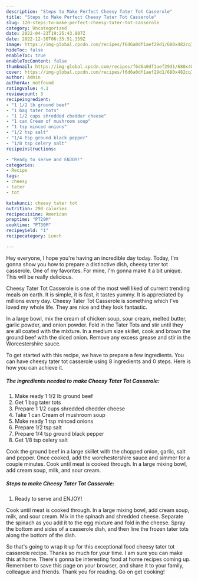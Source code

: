 ```yaml
---
description: "Steps to Make Perfect Cheesy Tater Tot Casserole"
title: "Steps to Make Perfect Cheesy Tater Tot Casserole"
slug: 120-steps-to-make-perfect-cheesy-tater-tot-casserole
category: Uncategorized
date: 2022-04-23T19:25:43.807Z
date: 2022-12-30T06:35:51.359Z
image: https://img-global.cpcdn.com/recipes/f6d6a0df1aef29d1/680x482cq70/cheesy-tater-tot-casserole-recipe-main-photo.jpg
hideToc: false
enableToc: true
enableTocContent: false
thumbnail: https://img-global.cpcdn.com/recipes/f6d6a0df1aef29d1/680x482cq70/cheesy-tater-tot-casserole-recipe-main-photo.jpg
cover: https://img-global.cpcdn.com/recipes/f6d6a0df1aef29d1/680x482cq70/cheesy-tater-tot-casserole-recipe-main-photo.jpg
author: Admin
authorAv: notfound
ratingvalue: 4.1
reviewcount: 3
recipeingredient:
- "1 1/2 lb ground beef"
- "1 bag tater tots"
- "1 1/2 cups shredded chedder cheese"
- "1 can Cream of mushroom soup"
- "1 tsp minced onions"
- "1/2 tsp salt"
- "1/4 tsp ground black pepper"
- "1/8 tsp celery salt"
recipeinstructions:

- "Ready to serve and ENJOY!"
categories:
- Recipe
tags:
- cheesy
- tater
- tot

katakunci: cheesy tater tot 
nutrition: 290 calories
recipecuisine: American
preptime: "PT29M"
cooktime: "PT30M"
recipeyield: "1"
recipecategory: Lunch

---
```



Hey everyone, I hope you're having an incredible day today. Today, I'm gonna show you how to prepare a distinctive dish, cheesy tater tot casserole. One of my favorites. For mine, I'm gonna make it a bit unique. This will be really delicious.

Cheesy Tater Tot Casserole is one of the most well liked of current trending meals on earth. It is simple, it is fast, it tastes yummy. It is appreciated by millions every day. Cheesy Tater Tot Casserole is something which I've loved my whole life. They are nice and they look fantastic.

In a large bowl, mix the cream of chicken soup, sour cream, melted butter, garlic powder, and onion powder. Fold in the Tater Tots and stir until they are all coated with the mixture. In a medium size skillet, cook and brown the ground beef with the diced onion. Remove any excess grease and stir in the Worcestershire sauce.


To get started with this recipe, we have to prepare a few ingredients. You can have cheesy tater tot casserole using 8 ingredients and 0 steps. Here is how you can achieve it.

<!--inarticleads1-->

##### The ingredients needed to make Cheesy Tater Tot Casserole:

1. Make ready 1 1/2 lb ground beef
1. Get 1 bag tater tots
1. Prepare 1 1/2 cups shredded chedder cheese
1. Take 1 can Cream of mushroom soup
1. Make ready 1 tsp minced onions
1. Prepare 1/2 tsp salt
1. Prepare 1/4 tsp ground black pepper
1. Get 1/8 tsp celery salt


Cook the ground beef in a large skillet with the chopped onion, garlic, salt and pepper. Once cooked, add the worchestershire sauce and simmer for a couple minutes. Cook until meat is cooked through. In a large mixing bowl, add cream soup, milk, and sour cream. 

<!--inarticleads2-->

##### Steps to make Cheesy Tater Tot Casserole:


1. Ready to serve and ENJOY!

Cook until meat is cooked through. In a large mixing bowl, add cream soup, milk, and sour cream. Mix in the spinach and shredded cheese. Separate the spinach as you add it to the egg mixture and fold in the cheese. Spray the bottom and sides of a casserole dish, and then line the frozen tater tots along the bottom of the dish. 

So that's going to wrap it up for this exceptional food cheesy tater tot casserole recipe. Thanks so much for your time. I am sure you can make this at home. There's gonna be interesting food at home recipes coming up. Remember to save this page on your browser, and share it to your family, colleague and friends. Thank you for reading. Go on get cooking!
